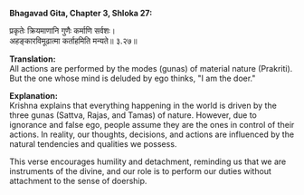 **Bhagavad Gita, Chapter 3, Shloka 27:**

प्रकृतेः क्रियमाणानि गुणैः कर्माणि सर्वशः।        
अहङ्कारविमूढात्मा कर्ताहमिति मन्यते॥ ३.२७॥       

**Translation:**     
All actions are performed by the modes (gunas) of material nature (Prakriti). But the one whose mind is deluded by ego thinks, "I am the doer."

**Explanation:**        
Krishna explains that everything happening in the world is driven by the three gunas (Sattva, Rajas, and Tamas) of nature. However, due to ignorance and false ego, people assume they are the ones in control of their actions. In reality, our thoughts, decisions, and actions are influenced by the natural tendencies and qualities we possess.     

This verse encourages humility and detachment, reminding us that we are instruments of the divine, and our role is to perform our duties without attachment to the sense of doership.
